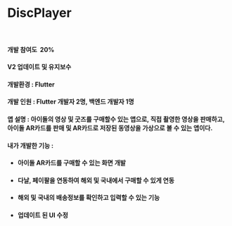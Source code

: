 <h1 id="file-name-id-wide" class="Heading__StyledHeading-sc-1c1dgg0-0 diwsLq" tabindex="-1">DiscPlayer</h1>
<p>&nbsp;</p>
<h4>개발 참여도&nbsp; 20%</h4>
<h4>V2 업데이트 및 유지보수</h4>
<h4>개발환경 : Flutter</h4>
<h4>개발 인원 : Flutter 개발자 2명, 백엔드 개발자 1명</h4>
<h4>앱 설명 : 아이돌의 영상 및 굿즈를 구매할수 있는 앱으로, 직접 촬영한 영상을 판매하고, 아이돌 AR카드를 판매 및 AR카드로 저장된 동영상을 가상으로 볼 수 있는 앱이다.</h4>
<h4>내가 개발한 기능 :&nbsp;</h4>
<ul>
<li>
<h4>아이돌 AR카드를 구매할 수 있는 화면 개발</h4>
</li>
<li>
<h4>다날, 페이팔을 연동하여 해외 및 국내에서 구매할 수 있게 연동</h4>
</li>
<li>
<h4>해외 및 국내의 배송정보를 확인하고 입력할 수 있는 기능</h4>
</li>
<li>
<h4>업데이트 된 UI 수정</h4>
</li>
</ul>
